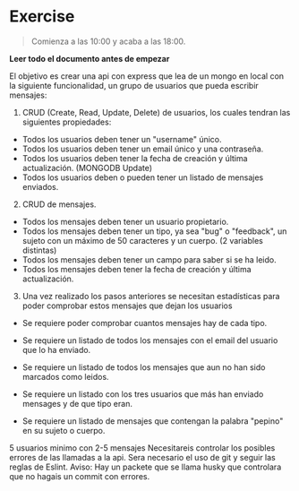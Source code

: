 # Exercise

> Comienza a las 10:00 y acaba a las 18:00.

**Leer todo el documento antes de empezar**

El objetivo es crear una api con express que lea de un mongo en local con la siguiente funcionalidad, un grupo de usuarios que pueda escribir mensajes:

1. CRUD (Create, Read, Update, Delete) de usuarios, los cuales tendran las siguientes propiedades:

- Todos los usuarios deben tener un "username" único.
- Todos los usuarios deben tener un email único y una contraseña.
- Todos los usuarios deben tener la fecha de creación y última actualización. (MONGODB Update)
- Todos los usuarios deben o pueden tener un listado de mensajes enviados.

2. CRUD de mensajes.

- Todos los mensajes deben tener un usuario propietario.
- Todos los mensajes deben tener un tipo, ya sea "bug" o "feedback", un sujeto con un máximo de 50 caracteres y un cuerpo. (2 variables distintas)
- Todos los mensajes deben tener un campo para saber si se ha leido.
- Todos los mensajes deben tener la fecha de creación y última actualización.

3. Una vez realizado los pasos anteriores se necesitan estadísticas para poder comprobar estos mensajes que dejan los usuarios

- Se requiere poder comprobar cuantos mensajes hay de cada tipo.
- Se requiere un listado de todos los mensajes con el email del usuario que lo ha enviado.
- Se requiere un listado de todos los mensajes que aun no han sido marcados como leidos.
- Se requiere un listado con los tres usuarios que más han enviado mensages y de que tipo eran.

- Se requiere un listado de mensajes que contengan la palabra "pepino" en su sujeto o cuerpo.

5 usuarios minimo con 2-5 mensajes
Necesitareis controlar los posibles errores de las llamadas a la api.
Sera necesario el uso de git y seguir las reglas de Eslint.
Aviso: Hay un packete que se llama husky que controlara que no hagais un commit con errores.
